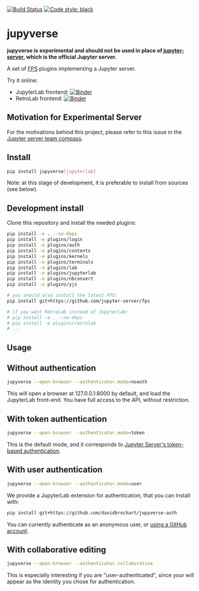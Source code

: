 [![Build Status](https://github.com/jupyter-server/jupyverse/workflows/CI/badge.svg)](https://github.com/jupyter-server/jupyverse/actions)
[![Code style: black](https://img.shields.io/badge/code%20style-black-000000.svg)](https://github.com/psf/black)

# jupyverse

**jupyverse is experimental and should not be used in place of
[jupyter-server](https://github.com/jupyter-server/jupyter_server), which is the official Jupyter server.**

A set of [FPS](https://github.com/jupyter-server/fps) plugins implementing a Jupyter server.

Try it online:
- JupyterLab frontend: [![Binder](https://mybinder.org/badge_logo.svg)](https://mybinder.org/v2/gh/jupyter-server/jupyverse/HEAD?urlpath=jupyverse-jlab)
- RetroLab frontend: [![Binder](https://mybinder.org/badge_logo.svg)](https://mybinder.org/v2/gh/jupyter-server/jupyverse/HEAD?urlpath=jupyverse-rlab)


## Motivation for Experimental Server

For the motivations behind this project, please refer to this issue in the
[Jupyter server team compass](https://github.com/jupyter-server/team-compass/issues/11).

## Install

```bash
pip install jupyverse[jupyterlab]
```

Note: at this stage of development, it is preferable to install from sources (see below).

## Development install

Clone this repository and install the needed plugins:

```bash
pip install -e . --no-deps
pip install -e plugins/login
pip install -e plugins/auth
pip install -e plugins/contents
pip install -e plugins/kernels
pip install -e plugins/terminals
pip install -e plugins/lab
pip install -e plugins/jupyterlab
pip install -e plugins/nbconvert
pip install -e plugins/yjs

# you should also install the latest FPS:
pip install git+https://github.com/jupyter-server/fps

# if you want RetroLab instead of JupyterLab:
# pip install -e . --no-deps
# pip install -e plugins/retrolab
# ...
```

## Usage

## Without authentication

```bash
jupyverse --open-browser --authenticator.mode=noauth
```

This will open a browser at 127.0.0.1:8000 by default, and load the JupyterLab front-end.
You have full access to the API, without restriction.

## With token authentication

```bash
jupyverse --open-browser --authenticator.mode=token
```

This is the default mode, and it corresponds to
[Jupyter Server's token-based authentication](https://jupyter-server.readthedocs.io/en/latest/operators/security.html#security-in-the-jupyter-server).

## With user authentication

```bash
jupyverse --open-browser --authenticator.mode=user
```

We provide a JupyterLab extension for authentication, that you can install with:

```bash
pip install git+https://github.com/davidbrochart/jupyverse-auth
```

You can currently authenticate as an anonymous user, or
[using a GitHub account](https://github.com/davidbrochart/jupyverse-auth#authentication-with-github).

## With collaborative editing

```bash
jupyverse --open-browser --authenticator.collaborative
```

This is especially interesting if you are "user-authenticated", since your will appear as the
identity you chose for authentication.
